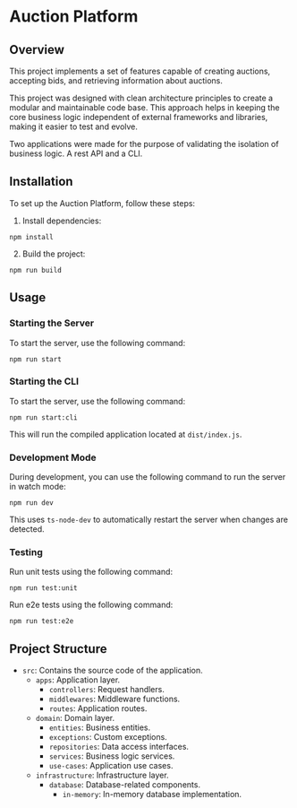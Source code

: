 # Auction Platform

## Overview

This project implements a set of features capable of creating auctions, accepting bids, and retrieving information about auctions.

This project was designed with clean architecture principles to create a modular and maintainable code base. This approach helps in keeping the core business logic independent of external frameworks and libraries, making it easier to test and evolve.

Two applications were made for the purpose of validating the isolation of business logic. A rest API and a CLI.

## Installation

To set up the Auction Platform, follow these steps:

1. Install dependencies:

`npm install`

2. Build the project:

`npm run build`

## Usage

### Starting the Server

To start the server, use the following command:

`npm run start`

### Starting the CLI

To start the server, use the following command:

`npm run start:cli`

This will run the compiled application located at `dist/index.js`.

### Development Mode

During development, you can use the following command to run the server in watch mode:

`npm run dev`

This uses `ts-node-dev` to automatically restart the server when changes are detected.

### Testing

Run unit tests using the following command:

`npm run test:unit`

Run e2e tests using the following command:

`npm run test:e2e`


## Project Structure

- `src`: Contains the source code of the application.
  - `apps`: Application layer.
    - `controllers`: Request handlers.
    - `middlewares`: Middleware functions.
    - `routes`: Application routes.
  - `domain`: Domain layer.
    - `entities`: Business entities.
    - `exceptions`: Custom exceptions.
    - `repositories`: Data access interfaces.
    - `services`: Business logic services.
    - `use-cases`: Application use cases.
  - `infrastructure`: Infrastructure layer.
    - `database`: Database-related components.
      - `in-memory`: In-memory database implementation.
